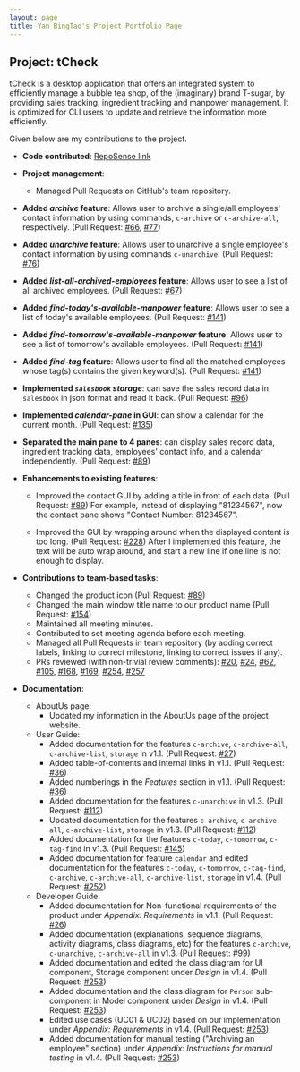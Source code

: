 ```yaml
---
layout: page
title: Yan BingTao's Project Portfolio Page
---
```


## Project: tCheck

tCheck is a desktop application that offers an integrated system to efficiently manage a bubble tea shop, of the
 (imaginary) brand T-sugar, by providing sales tracking, ingredient tracking and manpower management. It is optimized
  for CLI users to update and retrieve the information more efficiently.

Given below are my contributions to the project.
* **Code contributed**: [RepoSense link](https://nus-cs2103-ay2021s1.github.io/tp-dashboard/#breakdown=true&search=T12-2&sort=groupTitle&sortWithin=title&since=2020-08-14&timeframe=commit&mergegroup=&groupSelect=groupByRepos&checkedFileTypes=docs~functional-code~test-code~other)

* **Project management**:
  * Managed Pull Requests on GitHub's team repository.
  
* **Added _archive_ feature**: Allows user to archive a single/all employees' contact information by using
 commands, `c-archive` or `c-archive-all`, respectively. 
 (Pull Request: [#66](https://github.com/AY2021S1-CS2103T-T12-2/tp/pull/66),
 [#77](https://github.com/AY2021S1-CS2103T-T12-2/tp/pull/77))
  
* **Added _unarchive_ feature**: Allows user to unarchive a single employee's contact information by using
 commands `c-unarchive`. (Pull Request: [#76](https://github.com/AY2021S1-CS2103T-T12-2/tp/pull/76))
  
* **Added _list-all-archived-employees_ feature**: Allows user to see a list of all archived employees. 
(Pull Request: [#67](https://github.com/AY2021S1-CS2103T-T12-2/tp/pull/67))
  
* **Added _find-today's-available-manpower_ feature**: Allows user to see a list of today's available employees.
(Pull Request: [#141](https://github.com/AY2021S1-CS2103T-T12-2/tp/pull/141))
  
* **Added _find-tomorrow's-available-manpower_ feature**: Allows user to see a list of tomorrow's available employees.
(Pull Request: [#141](https://github.com/AY2021S1-CS2103T-T12-2/tp/pull/141))

* **Added _find-tag_ feature**: Allows user to find all the matched employees whose tag(s) contains the given keyword(s).
(Pull Request: [#141](https://github.com/AY2021S1-CS2103T-T12-2/tp/pull/141))

* **Implemented _`salesbook` storage_**: can save the sales record data in `salesbook` in json format and read it
 back. (Pull Request: [#96](https://github.com/AY2021S1-CS2103T-T12-2/tp/pull/96))

* **Implemented _calendar-pane_ in GUI**: can show a calendar for the current month.
(Pull Request: [#135](https://github.com/AY2021S1-CS2103T-T12-2/tp/pull/135))


* **Separated the main pane to 4 panes**: can display sales record data, ingredient tracking data,
 employees' contact info, and a calendar independently. 
 (Pull Request: [#89](https://github.com/AY2021S1-CS2103T-T12-2/tp/pull/89))

* **Enhancements to existing features**:
  * Improved the contact GUI by adding a title in front of each data. 
  (Pull Request: [#89](https://github.com/AY2021S1-CS2103T-T12-2/tp/pull/89))
    For example, instead of displaying "81234567", now the contact pane shows "Contact Number: 81234567". 

    
  * Improved the GUI by wrapping around when the displayed content is too long. 
  (Pull Request: [#228](https://github.com/AY2021S1-CS2103T-T12-2/tp/pull/228)) After I implemented
  this feature, the text will be auto wrap around, and start a new line if one line is not enough to display. 
        
* **Contributions to team-based tasks**:
    * Changed the product icon (Pull Request: [#89](https://github.com/AY2021S1-CS2103T-T12-2/tp/pull/154))
    * Changed the main window title name to our product name (Pull Request: [#154](https://github.com/AY2021S1-CS2103T-T12-2/tp/pull/89))
    * Maintained all meeting minutes.
    * Contributed to set meeting agenda before each meeting.
    * Managed all Pull Requests in team repository (by adding correct labels, linking to correct milestone, linking to
     correct issues if any).
    * PRs reviewed (with non-trivial review comments):
     [#20](https://github.com/AY2021S1-CS2103T-T12-2/tp/pull/20),
     [#24](https://github.com/AY2021S1-CS2103T-T12-2/tp/pull/24),
     [#62](https://github.com/AY2021S1-CS2103T-T12-2/tp/pull/62),
     [#105](https://github.com/AY2021S1-CS2103T-T12-2/tp/pull/105),
     [#168](https://github.com/AY2021S1-CS2103T-T12-2/tp/pull/168),
     [#169](https://github.com/AY2021S1-CS2103T-T12-2/tp/pull/169),
     [#254](https://github.com/AY2021S1-CS2103T-T12-2/tp/pull/254),
     [#257](https://github.com/AY2021S1-CS2103T-T12-2/tp/pull/257)
    
* **Documentation**:
  * AboutUs page:
    * Updated my information in the AboutUs page of the project website.
  * User Guide:
    * Added documentation for the features `c-archive`, `c-archive-all`, `c-archive-list`, `storage` in v1.1.
    (Pull Request: [#27](https://github.com/AY2021S1-CS2103T-T12-2/tp/pull/27))
    * Added table-of-contents and internal links in v1.1.
    (Pull Request: [#36](https://github.com/AY2021S1-CS2103T-T12-2/tp/pull/36))
    * Added numberings in the _Features_ section in v1.1.
    (Pull Request: [#36](https://github.com/AY2021S1-CS2103T-T12-2/tp/pull/36))
    * Added documentation for the features `c-unarchive` in v1.3.
    (Pull Request: [#112](https://github.com/AY2021S1-CS2103T-T12-2/tp/pull/112))
    * Updated documentation for the features `c-archive`, `c-archive-all`, `c-archive-list`, `storage` in v1.3.
    (Pull Request: [#112](https://github.com/AY2021S1-CS2103T-T12-2/tp/pull/112))
    * Added documentation for the features `c-today`, `c-tomorrow`, `c-tag-find` in v1.3.
    (Pull Request: [#145](https://github.com/AY2021S1-CS2103T-T12-2/tp/pull/145))
    * Added documentation for feature `calendar` and edited documentation for the features `c-today`, `c-tomorrow`,
    `c-tag-find`, `c-archive`, `c-archive-all`, `c-archive-list`, `storage` in v1.4.
    (Pull Request: [#252](https://github.com/AY2021S1-CS2103T-T12-2/tp/pull/252))
  * Developer Guide:
    * Added documentation for Non-functional requirements of the product under _Appendix: Requirements_ in v1.1.
    (Pull Request: [#26](https://github.com/AY2021S1-CS2103T-T12-2/tp/pull/26))
    * Added documentation (explanations, sequence diagrams, activity diagrams, class diagrams, etc) for the features
    `c-archive`, `c-unarchive`, `c-archive-all` in v1.3.
    (Pull Request: [#99](https://github.com/AY2021S1-CS2103T-T12-2/tp/pull/99))
    * Added documentation and edited the class diagram for UI component, Storage component under _Design_ in v1.4.
    (Pull Request: [#253](https://github.com/AY2021S1-CS2103T-T12-2/tp/pull/253))
    * Added documentation and the class diagram for `Person` sub-component in Model component under _Design_ in v1.4.
    (Pull Request: [#253](https://github.com/AY2021S1-CS2103T-T12-2/tp/pull/253))
    * Edited use cases (UC01 & UC02) based on our implementation under _Appendix: Requirements_ in v1.4.
    (Pull Request: [#253](https://github.com/AY2021S1-CS2103T-T12-2/tp/pull/253))
    * Added documentation for manual testing ("Archiving an employee" section) under _Appendix: Instructions for manual
     testing_ in v1.4.
    (Pull Request: [#253](https://github.com/AY2021S1-CS2103T-T12-2/tp/pull/253))
